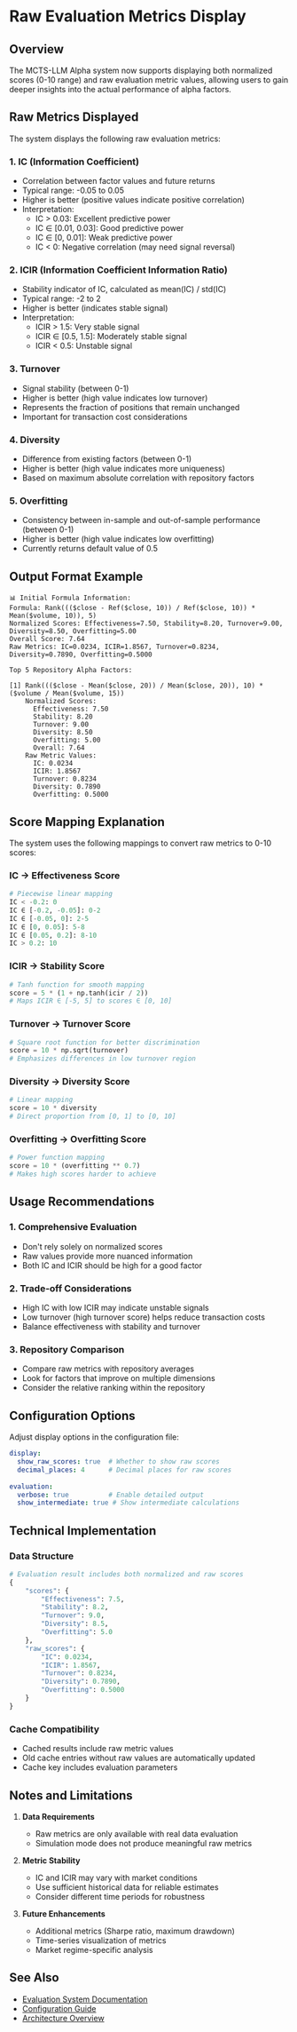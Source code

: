 # Raw Evaluation Metrics Display

## Overview

The MCTS-LLM Alpha system now supports displaying both normalized scores (0-10 range) and raw evaluation metric values, allowing users to gain deeper insights into the actual performance of alpha factors.

## Raw Metrics Displayed

The system displays the following raw evaluation metrics:

### 1. **IC (Information Coefficient)**
- Correlation between factor values and future returns
- Typical range: -0.05 to 0.05
- Higher is better (positive values indicate positive correlation)
- Interpretation:
  - IC > 0.03: Excellent predictive power
  - IC ∈ [0.01, 0.03]: Good predictive power
  - IC ∈ [0, 0.01]: Weak predictive power
  - IC < 0: Negative correlation (may need signal reversal)

### 2. **ICIR (Information Coefficient Information Ratio)**
- Stability indicator of IC, calculated as mean(IC) / std(IC)
- Typical range: -2 to 2
- Higher is better (indicates stable signal)
- Interpretation:
  - ICIR > 1.5: Very stable signal
  - ICIR ∈ [0.5, 1.5]: Moderately stable signal
  - ICIR < 0.5: Unstable signal

### 3. **Turnover**
- Signal stability (between 0-1)
- Higher is better (high value indicates low turnover)
- Represents the fraction of positions that remain unchanged
- Important for transaction cost considerations

### 4. **Diversity**
- Difference from existing factors (between 0-1)
- Higher is better (high value indicates more uniqueness)
- Based on maximum absolute correlation with repository factors

### 5. **Overfitting**
- Consistency between in-sample and out-of-sample performance (between 0-1)
- Higher is better (high value indicates low overfitting)
- Currently returns default value of 0.5

## Output Format Example

```
📊 Initial Formula Information:
Formula: Rank((($close - Ref($close, 10)) / Ref($close, 10)) * Mean($volume, 10)), 5)
Normalized Scores: Effectiveness=7.50, Stability=8.20, Turnover=9.00, Diversity=8.50, Overfitting=5.00
Overall Score: 7.64
Raw Metrics: IC=0.0234, ICIR=1.8567, Turnover=0.8234, Diversity=0.7890, Overfitting=0.5000

Top 5 Repository Alpha Factors:

[1] Rank((($close - Mean($close, 20)) / Mean($close, 20)), 10) * ($volume / Mean($volume, 15))
    Normalized Scores:
      Effectiveness: 7.50
      Stability: 8.20
      Turnover: 9.00
      Diversity: 8.50
      Overfitting: 5.00
      Overall: 7.64
    Raw Metric Values:
      IC: 0.0234
      ICIR: 1.8567
      Turnover: 0.8234
      Diversity: 0.7890
      Overfitting: 0.5000
```

## Score Mapping Explanation

The system uses the following mappings to convert raw metrics to 0-10 scores:

### IC → Effectiveness Score
```python
# Piecewise linear mapping
IC < -0.2: 0
IC ∈ [-0.2, -0.05]: 0-2
IC ∈ [-0.05, 0]: 2-5
IC ∈ [0, 0.05]: 5-8
IC ∈ [0.05, 0.2]: 8-10
IC > 0.2: 10
```

### ICIR → Stability Score
```python
# Tanh function for smooth mapping
score = 5 * (1 + np.tanh(icir / 2))
# Maps ICIR ∈ [-5, 5] to scores ∈ [0, 10]
```

### Turnover → Turnover Score
```python
# Square root function for better discrimination
score = 10 * np.sqrt(turnover)
# Emphasizes differences in low turnover region
```

### Diversity → Diversity Score
```python
# Linear mapping
score = 10 * diversity
# Direct proportion from [0, 1] to [0, 10]
```

### Overfitting → Overfitting Score
```python
# Power function mapping
score = 10 * (overfitting ** 0.7)
# Makes high scores harder to achieve
```

## Usage Recommendations

### 1. **Comprehensive Evaluation**
- Don't rely solely on normalized scores
- Raw values provide more nuanced information
- Both IC and ICIR should be high for a good factor

### 2. **Trade-off Considerations**
- High IC with low ICIR may indicate unstable signals
- Low turnover (high turnover score) helps reduce transaction costs
- Balance effectiveness with stability and turnover

### 3. **Repository Comparison**
- Compare raw metrics with repository averages
- Look for factors that improve on multiple dimensions
- Consider the relative ranking within the repository

## Configuration Options

Adjust display options in the configuration file:

```yaml
display:
  show_raw_scores: true  # Whether to show raw scores
  decimal_places: 4      # Decimal places for raw scores
  
evaluation:
  verbose: true          # Enable detailed output
  show_intermediate: true # Show intermediate calculations
```

## Technical Implementation

### Data Structure
```python
# Evaluation result includes both normalized and raw scores
{
    "scores": {
        "Effectiveness": 7.5,
        "Stability": 8.2,
        "Turnover": 9.0,
        "Diversity": 8.5,
        "Overfitting": 5.0
    },
    "raw_scores": {
        "IC": 0.0234,
        "ICIR": 1.8567,
        "Turnover": 0.8234,
        "Diversity": 0.7890,
        "Overfitting": 0.5000
    }
}
```

### Cache Compatibility
- Cached results include raw metric values
- Old cache entries without raw values are automatically updated
- Cache key includes evaluation parameters

## Notes and Limitations

1. **Data Requirements**
   - Raw metrics are only available with real data evaluation
   - Simulation mode does not produce meaningful raw metrics

2. **Metric Stability**
   - IC and ICIR may vary with market conditions
   - Use sufficient historical data for reliable estimates
   - Consider different time periods for robustness

3. **Future Enhancements**
   - Additional metrics (Sharpe ratio, maximum drawdown)
   - Time-series visualization of metrics
   - Market regime-specific analysis

## See Also

- [Evaluation System Documentation](evaluation_system.md)
- [Configuration Guide](configuration.md)
- [Architecture Overview](architecture.md)